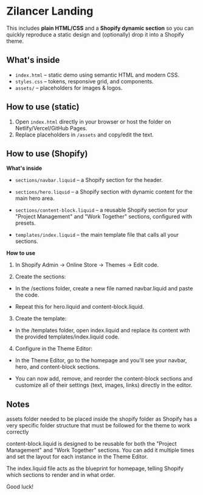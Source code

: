 # Zilancer Landing

This includes **plain HTML/CSS** and a **Shopify dynamic section** so you can quickly reproduce a static design and (optionally) drop it into a Shopify theme.

## What's inside

- `index.html` – static demo using semantic HTML and modern CSS.
- `styles.css` – tokens, responsive grid, and components.
- `assets/` – placeholders for images & logos.

## How to use (static)

1. Open `index.html` directly in your browser or host the folder on Netlify/Vercel/GitHub Pages.
2. Replace placeholders in `/assets` and copy/edit the text.

## How to use (Shopify)

**What's inside**

- `sections/navbar.liquid` – a Shopify section for the header.

- `sections/hero.liquid` – a Shopify section with dynamic content for the main hero area.

- `sections/content-block.liquid` – a reusable Shopify section for your "Project Management" and "Work Together" sections, configured with presets.

- `templates/index.liquid` – the main template file that calls all your sections.

**How to use**

1. In Shopify Admin → Online Store → Themes → Edit code.

2. Create the sections:

- In the /sections folder, create a new file named navbar.liquid and paste the code.

- Repeat this for hero.liquid and content-block.liquid.

3. Create the template:

- In the /templates folder, open index.liquid and replace its content with the provided templates/index.liquid code.

4. Configure in the Theme Editor:

- In the Theme Editor, go to the homepage and you'll see your navbar, hero, and content-block sections.

- You can now add, remove, and reorder the content-block sections and customize all of their settings (text, images, links) directly in the editor.

## Notes

assets folder needed to be placed inside the shopify folder as Shopify has a very specific folder structure that must be followed for the theme to work correctly

content-block.liquid is designed to be reusable for both the "Project Management" and "Work Together" sections. You can add it multiple times and set the layout for each instance in the Theme Editor.

The index.liquid file acts as the blueprint for homepage, telling Shopify which sections to render and in what order.

Good luck!
